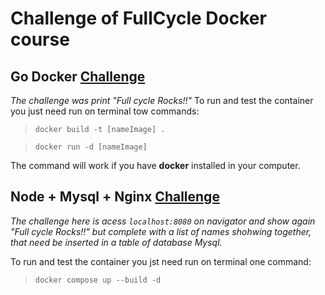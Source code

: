 # Challenge of FullCycle Docker course 
## Go Docker [Challenge](go_challenge/)
_The challenge was print "Full cycle Rocks!!"_
To run and test the container you just need run on terminal tow commands:
>```docker build -t [nameImage] . ```

>```docker run -d [nameImage] ```

The command will work if you have **docker** installed in your computer.

## Node + Mysql + Nginx [Challenge](node-nginx//)
_The challenge here is acess ```localhost:8080``` on navigator and show again "Full cycle Rocks!!" but complete with a list of names shohwing together, that need be inserted in a table of database Mysql._

To run and test the container you jst need run on terminal one command:
> ```docker compose up --build -d```
